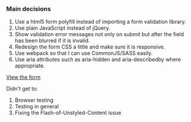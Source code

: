### Main decisions
1. Use a html5 form polyfill instead of importing a form validation library.
2. Use plain JavaScript instead of jQuery.
3. Show validation error messages not only on submit but after the field has been blurred if it is invalid.
4. Redesign the form CSS a little and make sure it is responsive.
5. Use webpack so that I can use CommonJS/SASS easily.
6. Use aria attributes such as aria-hidden and aria-describedby where appropriate.

[View the form](http://alex.holachek.com/projects/challenge-form/)

Didn't get to:
1. Browser testing
2. Testing in general
3. Fixing the Flash-of-Unstyled-Content issue 
